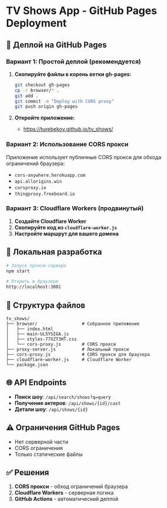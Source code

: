 # TV Shows App - GitHub Pages Deployment

## 🚀 Деплой на GitHub Pages

### Вариант 1: Простой деплой (рекомендуется)

1. **Скопируйте файлы в корень ветки gh-pages:**
   ```bash
   git checkout gh-pages
   cp -r browser/* .
   git add .
   git commit -m "Deploy with CORS proxy"
   git push origin gh-pages
   ```

2. **Откройте приложение:**
   - https://turebekov.github.io/tv_shows/

### Вариант 2: Использование CORS прокси

Приложение использует публичные CORS прокси для обхода ограничений браузера:

- `cors-anywhere.herokuapp.com`
- `api.allorigins.win`
- `corsproxy.io`
- `thingproxy.freeboard.io`

### Вариант 3: Cloudflare Workers (продвинутый)

1. **Создайте Cloudflare Worker**
2. **Скопируйте код из `cloudflare-worker.js`**
3. **Настройте маршрут для вашего домена**

## 🔧 Локальная разработка

```bash
# Запуск прокси-сервера
npm start

# Открыть в браузере
http://localhost:3001
```

## 📁 Структура файлов

```
tv_shows/
├── browser/                 # Собранное приложение
│   ├── index.html
│   ├── main-UL5YSIGA.js
│   ├── styles-77XZT3HT.css
│   └── cors-proxy.js        # CORS прокси
├── proxy-server.js          # Локальный прокси
├── cors-proxy.js            # CORS прокси для браузера
├── cloudflare-worker.js     # Cloudflare Worker
└── package.json
```

## 🌐 API Endpoints

- **Поиск шоу**: `/api/search/shows?q=query`
- **Получение актеров**: `/api/shows/{id}/cast`
- **Детали шоу**: `/api/shows/{id}`

## ⚠️ Ограничения GitHub Pages

- Нет серверной части
- CORS ограничения
- Только статические файлы

## ✅ Решения

1. **CORS прокси** - обход ограничений браузера
2. **Cloudflare Workers** - серверная логика
3. **GitHub Actions** - автоматический деплой
